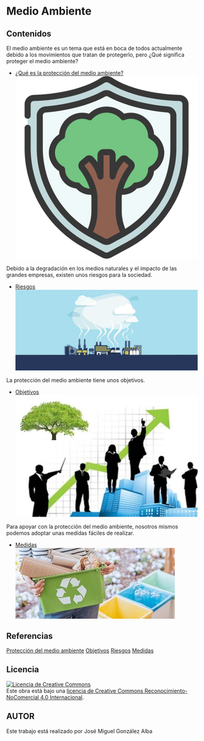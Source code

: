 # Medio Ambiente

## Contenidos
El medio ambiente es un tema que está en boca de todos actualmente debido a los movimientos que tratan de protegerlo, pero ¿Qué significa proteger el medio ambiente?
- [¿Qué es la protección del medio ambiente?](/medioAmbiente/proteccion.md)
![imageProteccion](/imagenesMedioAmbiente/proteccion.png)

Debido a la degradación en los medios naturales y el impacto de las grandes empresas, existen unos riesgos para la sociedad.
- [Riesgos](/medioAmbiente/riesgos.md)
![imageMedioAmbiente](/imagenesMedioAmbiente/riesgosAmbientales.jpg)

La protección del medio ambiente tiene unos objetivos.
- [Objetivos](/medioAmbiente/objetivos.md)
![imageObjetivos](/imagenesMedioAmbiente/objetivos.jpg)

Para apoyar con la protección del medio ambiente, nosotros mismos podemos adoptar unas medidas fáciles de realizar.
- [Medidas](/medioAmbiente/acciones.md)
![imageMedidas](/imagenesMedioAmbiente/medidas.jpg)

## Referencias
[Protección del medio ambiente](https://es.wikipedia.org/wiki/Protección_del_medio_ambiente)
[Objetivos](https://elpais.com/especiales/2015/planeta-futuro/objetivos-desarrollo-sostenible/medio-ambiente/#:~:text=Proteger%2C%20restaurar%20y%20promover%20el,detener%20la%20pérdida%20de%20biodiversidad)
[Riesgos](https://www.universitatcarlemany.com/actualidad/que-son-los-riesgos-ambientales-principales-ejemplos)
[Medidas](https://www.solideo.es/7-medidas-para-cuidar-el-medio-ambiente/)

## Licencia
<a rel="license" href="http://creativecommons.org/licenses/by-nc/4.0/"><img alt="Licencia de Creative Commons" style="border-width:0" src="https://i.creativecommons.org/l/by-nc/4.0/88x31.png" /></a><br />Este obra está bajo una <a rel="license" href="http://creativecommons.org/licenses/by-nc/4.0/">licencia de Creative Commons Reconocimiento-NoComercial 4.0 Internacional</a>.

## AUTOR
Este trabajo está realizado por José Miguel González Alba
